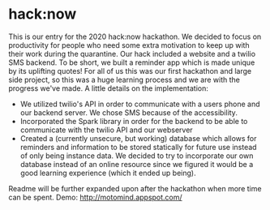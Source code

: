 # hack:now
This is our entry for the 2020 hack:now hackathon. We decided to focus on productivity for people who need some extra motivation to keep up with their work during the quarantine. Our hack included a website and a twilio SMS backend. To be short, we built a reminder app which is made unique by its uplifting quotes! For all of us this was our first hackathon and large side project, so this was a huge learning process and we are with the progress we've made. A little details on the implementation:

- We utilized twilio's API in order to communicate with a users phone and our backend server. We chose SMS because of the accessibility.
- Incorporated the Spark library in order for the backend to be able to communicate with the twilio API and our webserver
- Created a (currently unsecure, but working) database which allows for reminders and information to be stored statically for future use instead of only being instance data. We decided to try to incorporate our own database instead of an online resource since we figured it would be a good learning experience (which it ended up being).

Readme will be further expanded upon after the hackathon when more time can be spent.
Demo: http://motomind.appspot.com/
